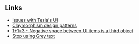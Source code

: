 ## Links
- [Issues with Tesla's UI](https://jenson.org/tesla/)
- [Claymorphism design patterns](https://www.smashingmagazine.com/2022/03/claymorphism-css-ui-design-trend/)
- [1+1=3 - Negative space between UI items is a third object](https://meiert.com/en/blog/1-1-3-explaining-busyness-and-background-noise-on-websites/)
- [Stop using Grey text](https://tangledweb.xyz/please-stop-using-grey-text-3d3e71acfca8)

